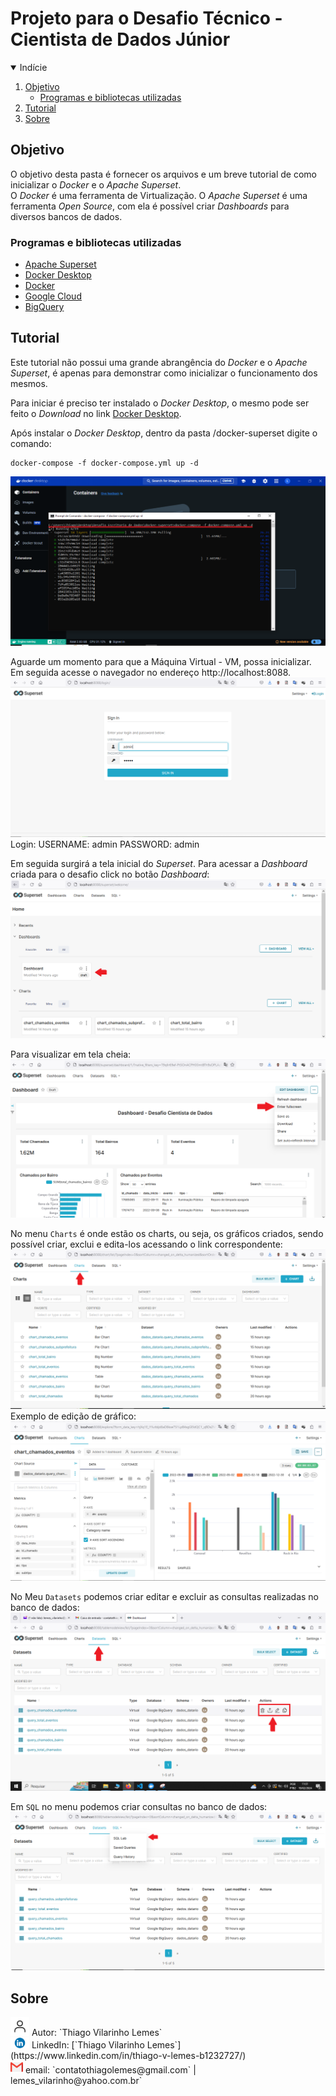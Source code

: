 # Projeto para o Desafio Técnico - Cientista de Dados Júnior

<!-- TABLE OF CONTENTS -->
<details open="open">
  <summary>Indície</summary>
  <ol>
    <li>
      <a href="#objetivo">Objetivo</a>
      <ul>
        <li><a href="#programas-e-bibliotecas-utilizadas">Programas e bibliotecas utilizadas</a></li>
      </ul>
    </li>
    <li>
      <a href="#tutorial">Tutorial</a>
    </li>
    <li>
      <a href="#sobre">Sobre</a>
    </li>
  </ol>
</details>

<!-- objetivo -->
## Objetivo

<p>O objetivo desta pasta é fornecer os arquivos e um breve tutorial de como inicializar o <i>Docker</i> e o <i>Apache Superset</i>.<br>
O <i>Docker</i> é uma ferramenta de Virtualização.
O <i>Apache Superset</i> é uma ferramenta <i>Open Source</i>, com ela é possível criar <i> Dashboards</i> para diversos bancos de dados.

<!-- programas-e-bibliotecas -->
### Programas e bibliotecas utilizadas
  
  * [Apache Superset](https://superset.apache.org/)
  * [Docker Desktop](https://www.docker.com/products/docker-desktop/)
  * [Docker](https://www.docker.com)
  * [Google Cloud](https://cloud.google.com)
  * [BigQuery](https://cloud.google.com/bigquery/)
  
  <!-- Tutorial -->
## Tutorial

<p>Este tutorial não possui uma grande abrangência do <i>Docker</i> e o <i>Apache Superset</i>, é apenas para demonstrar como inicializar o funcionamento dos mesmos.</p>

<p>Para iniciar é preciso ter instalado o <i>Docker Desktop</i>, o mesmo pode ser feito o <i>Download</i> no link  <a href="https://www.docker.com/products/docker-desktop/">Docker Desktop</a>.</P>

Após instalar o <i>Docker Desktop</i>, dentro da pasta /docker-superset digite o comando:

```prompt
docker-compose -f docker-compose.yml up -d
```
<img src="../img/docker-01.PNG"> 

Aguarde um momento para que a Máquina Virtual - VM, possa inicializar. Em seguida acesse o navegador no endereço http://localhost:8088.
<img src="../img/login_superset.PNG"> 
Login:
USERNAME: admin
PASSWORD: admin

Em seguida surgirá a tela inicial do <i>Superset</i>. Para acessar a <i>Dashboard</i> criada para o desafio click no botão <i>Dashboard</i>:
<img src="../img/tela_inicial.PNG"> 

Para visualizar em tela cheia:
<img src="../img/dash.png"> 

No menu `Charts` é onde estão os charts, ou seja, os gráficos criados, sendo possível criar, exclui e edita-los acessando o link correspondente:
<img src="../img/menu_chart.PNG"> 
Exemplo de edição de gráfico:
<img src="../img/menu_grafico.PNG"> 

No Meu `Datasets` podemos criar editar e excluir as consultas realizadas no banco de dados:
<img src="../img/menu_dataset.PNG"> 

Em `SQL` no menu podemos criar consultas no banco de dados:
<img src="../img/menu_sql.png"> 

  <!-- sobre -->
## Sobre

<img src="../img/person.png" width='30px'> 
Autor: `Thiago Vilarinho Lemes`<br>
<img src="../img/likedin.png" width='30px'> LinkedIn: [`Thiago Vilarinho Lemes`](https://www.linkedin.com/in/thiago-v-lemes-b1232727/)<br>
<img src="../img/email.png" width='20px'> email:  `contatothiagolemes@gmail.com` | lemes_vilarinho@yahoo.com.br`
